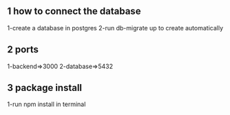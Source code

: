 ## 1 how to connect the database
1-create a database in postgres
2-run db-migrate up to create automatically

## 2 ports
1-backend=>3000
2-database=>5432

## 3 package install
1-run npm install in terminal
 
